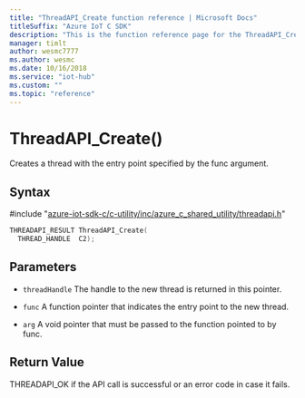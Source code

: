 ```yaml
---                             
title: "ThreadAPI_Create function reference | Microsoft Docs" 
titleSuffix: "Azure IoT C SDK"            
description: "This is the function reference page for the ThreadAPI_Create() function in the Azure IoT C SDK. This SDK is used with Azure IoT Hub and Azure IoT Hub Device Provisioning Service"            
manager: timlt                 
author: wesmc7777              
ms.author: wesmc               
ms.date: 10/16/2018                    
ms.service: "iot-hub"             
ms.custom: ""                
ms.topic: "reference"        
---                            
```


# ThreadAPI_Create()

Creates a thread with the entry point specified by the func argument.

## Syntax

\#include "[azure-iot-sdk-c/c-utility/inc/azure_c_shared_utility/threadapi.h](../threadapi-h.md)"  
```C
THREADAPI_RESULT ThreadAPI_Create(
  THREAD_HANDLE  C2);
```

## Parameters
* `threadHandle` The handle to the new thread is returned in this pointer. 

* `func` A function pointer that indicates the entry point to the new thread. 

* `arg` A void pointer that must be passed to the function pointed to by func.

## Return Value
THREADAPI_OK if the API call is successful or an error code in case it fails.

